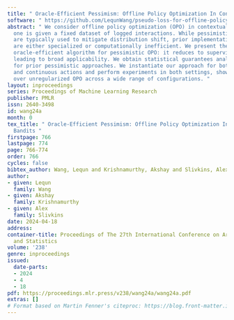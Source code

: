 ```yaml
---
title: " Oracle-Efficient Pessimism: Offline Policy Optimization In Contextual Bandits "
software: " https://github.com/LequnWang/pseudo-loss-for-offline-policy-learning "
abstract: " We consider offline policy optimization (OPO) in contextual bandits, where
  one is given a fixed dataset of logged interactions. While pessimistic regularizers
  are typically used to mitigate distribution shift, prior implementations thereof
  are either specialized or computationally inefficient. We present the first \\emph{general}
  oracle-efficient algorithm for pessimistic OPO: it reduces to supervised learning,
  leading to broad applicability. We obtain statistical guarantees analogous to those
  for prior pessimistic approaches. We instantiate our approach for both discrete
  and continuous actions and perform experiments in both settings, showing advantage
  over unregularized OPO across a wide range of configurations. "
layout: inproceedings
series: Proceedings of Machine Learning Research
publisher: PMLR
issn: 2640-3498
id: wang24a
month: 0
tex_title: " Oracle-Efficient Pessimism: Offline Policy Optimization In Contextual
  Bandits "
firstpage: 766
lastpage: 774
page: 766-774
order: 766
cycles: false
bibtex_author: Wang, Lequn and Krishnamurthy, Akshay and Slivkins, Alex
author:
- given: Lequn
  family: Wang
- given: Akshay
  family: Krishnamurthy
- given: Alex
  family: Slivkins
date: 2024-04-18
address:
container-title: Proceedings of The 27th International Conference on Artificial Intelligence
  and Statistics
volume: '238'
genre: inproceedings
issued:
  date-parts:
  - 2024
  - 4
  - 18
pdf: https://proceedings.mlr.press/v238/wang24a/wang24a.pdf
extras: []
# Format based on Martin Fenner's citeproc: https://blog.front-matter.io/posts/citeproc-yaml-for-bibliographies/
---
```

